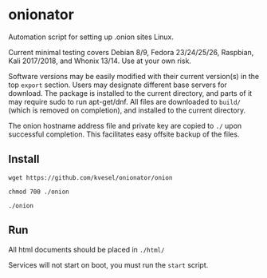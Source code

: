 # onionator
Automation script for setting up .onion sites Linux.

Current minimal testing covers Debian 8/9, Fedora 23/24/25/26, Raspbian, Kali 2017/2018, and Whonix 13/14. Use at your own risk.

Software versions may be easily modified with their current version(s) in the top `export` section.
Users may designate different base servers for download.
The package is installed to the current directory, and parts of it may require sudo to run apt-get/dnf.
All files are downloaded to `build/` (which is removed on completion), and installed to the current directory.

The onion hostname address file and private key are copied to `./` upon successful completion.
This facilitates easy offsite backup of the files.

## Install
`wget https://github.com/kvesel/onionator/onion`

`chmod 700 ./onion`

`./onion`

## Run
All html documents should be placed in `./html/`

Services will not start on boot, you must run the `start` script.
